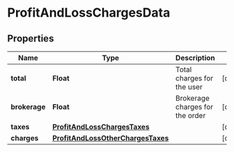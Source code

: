 # ProfitAndLossChargesData

## Properties
Name | Type | Description | Notes
------------ | ------------- | ------------- | -------------
**total** | **Float** |   Total charges for the user |  [optional]
**brokerage** | **Float** | Brokerage charges for the order |  [optional]
**taxes** | [**ProfitAndLossChargesTaxes**](ProfitAndLossChargesTaxes.md) |  |  [optional]
**charges** | [**ProfitAndLossOtherChargesTaxes**](ProfitAndLossOtherChargesTaxes.md) |  |  [optional]
